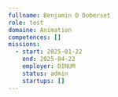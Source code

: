 ```yaml
---
fullname: Benjamin D Doberset
role: test
domaine: Animation
competences: []
missions:
  - start: 2025-01-22
    end: 2025-04-22
    employer: DINUM
    status: admin
    startups: []
---
```

